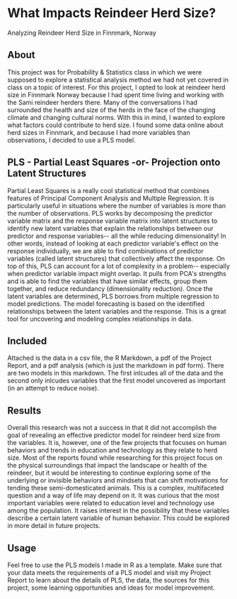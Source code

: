 # What Impacts Reindeer Herd Size?
Analyzing Reindeer Herd Size in Finnmark, Norway

## About
This project was for Probability & Statistics class in which we were supposed to explore a statistical analysis method we had not yet covered in class on a topic of interest. For this project, I opted to look at reindeer herd size in Finnmark Norway because I had spent time living and working with the Sami reindeer herders there. Many of the conversations I had surrounded the health and size of the herds in the face of the changing climate and changing cultural norms. With this in mind, I wanted to explore what factors could contribute to herd size. I found some data online about herd sizes in Finnmark, and because I had more variables than observations, I decided to use a PLS model. 

## PLS - Partial Least Squares -or- Projection onto Latent Structures
Partial Least Squares is a really cool statistical method that combines features of Principal Component Analysis and Multiple Regression. It is particularly useful in situations where the number of variables is more than the number of observations. PLS works by decomposing the predictor variable matrix and the response variable matrix into latent structures to identify new latent variables that explain the relationships between our predictor and response variables-- all the while reducing dimensionality! In other words, instead of looking at each predictor variable's effect on the response individually, we are able to find combinations of predictor variables (called latent structures) that collectively affect the response. On top of this, PLS can account for a lot of complexity in a problem-- especially when predictor variable impact might overlap. It pulls from PCA's strengths and is able to find the variables that have similar effects, group them together, and reduce redundancy (dimensionality reduction). Once the latent variables are determined, PLS borrows from multiple regression to model predictions. The model forecasting is based on the identified relationships between the latent variables and the response. This is a great tool for uncovering and modeling complex relationships in data.

## Included
Attached is the data in a csv file, the R Markdown, a pdf of the Project Report, and a pdf analysis (which is just the markdown in pdf form). There are two models in this markdown. The first inlcudes all of the data and the second only inlcudes variables that the first model uncovered as important (in an attempt to reduce noise). 

## Results
Overall this research was not a success in that it did not accomplish the goal of revealing an
effective predictor model for reindeer herd size from the variables. It is, however, one of the few
projects that focuses on human behaviors and trends in education and technology as they relate to
herd size. Most of the reports found while researching for this project focus on the physical
surroundings that impact the landscape or health of the reindeer, but it would be interesting to
continue exploring some of the underlying or invisible behaviors and mindsets that can shift
motivations for tending these semi-domesticated animals. This is a complex, multifaceted question
and a way of life may depend on it. It was curious that the most important variables were related
to education level and technology use among the population. It raises interest in the possibility that
these variables describe a certain latent variable of human behavior. This could be explored in more
detail in future projects.

## Usage
Feel free to use the PLS models I made in R as a template. Make sure that your data meets the requirements of a PLS model and visit my Project Report to learn about the details of PLS, the data, the sources for this project, some learning opportunities and ideas for model improvement. 
